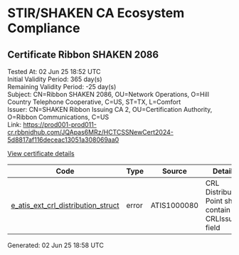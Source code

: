 # STIR/SHAKEN CA Ecosystem Compliance

## Certificate Ribbon SHAKEN 2086

Tested At: 02 Jun 25 18:52 UTC\
Initial Validity Period: 365 day(s)\
Remaining Validity Period: -25 day(s)\
Subject: CN=Ribbon SHAKEN 2086, OU=Network Operations, O=Hill Country Telephone Cooperative, C=US, ST=TX, L=Comfort\
Issuer: CN=SHAKEN Ribbon Issuing CA 2, OU=Certification Authority, O=Ribbon Communications, C=US\
Link: https://prod001-prod011-cr.rbbnidhub.com/JQApas6MRz/HCTCSSNewCert2024-5d8817af116deceac13051a308069aa0

[View certificate details](https://x509.io/?cert=MIIC4TCCAoigAwIBAgIQXYgXrxFt7OrBMFGjCAaaoDAKBggqhkjOPQQDAjB0MQswCQYDVQQGEwJVUzEeMBwGA1UEChMVUmliYm9uIENvbW11bmljYXRpb25zMSAwHgYDVQQLExdDZXJ0aWZpY2F0aW9uIEF1dGhvcml0eTEjMCEGA1UEAxMaU0hBS0VOIFJpYmJvbiBJc3N1aW5nIENBIDIwHhcNMjQwNTA4MTcwNTUxWhcNMjUwNTA4MTcwNTUwWjCBkzEQMA4GA1UEBwwHQ29tZm9ydDELMAkGA1UECAwCVFgxCzAJBgNVBAYTAlVTMSswKQYDVQQKDCJIaWxsIENvdW50cnkgVGVsZXBob25lIENvb3BlcmF0aXZlMRswGQYDVQQLDBJOZXR3b3JrIE9wZXJhdGlvbnMxGzAZBgNVBAMMElJpYmJvbiBTSEFLRU4gMjA4NjBZMBMGByqGSM49AgEGCCqGSM49AwEHA0IABJ%2BmWJyIeNZkSMPAuidc1eCvq8HQstxC%2F74tLxMAKtcunzfVHSw8cxF4KtVsnr3qZmmpkULZe1ZCkyuerq2%2FS4GjgdswgdgwDAYDVR0TAQH%2FBAIwADAOBgNVHQ8BAf8EBAMCB4AwHQYDVR0OBBYEFEdb%2BUUQ6VR3M41Y%2ByrmTq9voVCOMBcGA1UdIAQQMA4wDAYKYIZIAYb%2FCQEBBDBHBgNVHR8EQDA%2BMDygOqA4hjZodHRwczovL2F1dGhlbnRpY2F0ZS1hcGkuaWNvbmVjdGl2LmNvbS9kb3dubG9hZC92MS9jcmwwHwYDVR0jBBgwFoAUhx7kl1Kr2JHxZEoJnaafS%2Fdj92swFgYIKwYBBQUHARoECjAIoAYWBDIwODYwCgYIKoZIzj0EAwIDRwAwRAIgTLM5PfkG3iM6QmYND%2F734kcivrdUDNs9SD5cHw%2FCH8wCIBSdBHyquxeZQV%2F2li8Jnrh5iweuZW49LveW8P8UL%2BPq)

| Code | Type | Source | Details |
|------|------|--------|---------|
| [e_atis_ext_crl_distribution_struct](../../ISSUES/e_atis_ext_crl_distribution_struct/README.md) | error | ATIS1000080 | CRL Distribution Point shall contain a CRLIssuer field |


Generated: 02 Jun 25 18:58 UTC